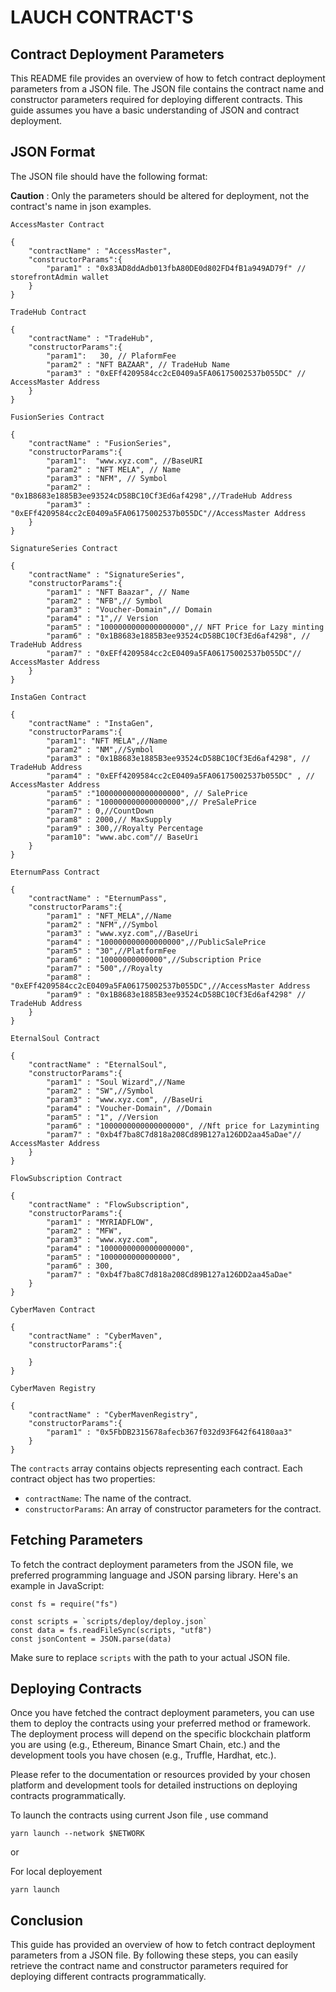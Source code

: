 # LAUCH CONTRACT'S

## **Contract Deployment Parameters**

This README file provides an overview of how to fetch contract deployment parameters from a JSON file. The JSON file contains the contract name and constructor parameters required for deploying different contracts. This guide assumes you have a basic understanding of JSON and contract deployment.

## **JSON Format**

The JSON file should have the following format:

**Caution** : Only the parameters should be altered for deployment, not the contract's name in json examples.

`AccessMaster Contract`

```shell
{
    "contractName" : "AccessMaster",
    "constructorParams":{
        "param1" : "0x83AD8ddAdb013fbA80DE0d802FD4fB1a949AD79f" // storefrontAdmin wallet
    }
}
```

`TradeHub Contract`

```shell
{
    "contractName" : "TradeHub",
    "constructorParams":{
        "param1":   30, // PlaformFee
        "param2" : "NFT BAZAAR", // TradeHub Name
        "param3" : "0xEFf4209584cc2cE0409a5FA06175002537b055DC" // AccessMaster Address
    }
}
```

`FusionSeries Contract`

```shell
{
    "contractName" : "FusionSeries",
    "constructorParams":{
        "param1":  "www.xyz.com", //BaseURI
        "param2" : "NFT MELA", // Name
        "param3" : "NFM", // Symbol
        "param2" : "0x1B8683e1885B3ee93524cD58BC10Cf3Ed6af4298",//TradeHub Address
        "param3" : "0xEFf4209584cc2cE0409a5FA06175002537b055DC"//AccessMaster Address
    }
}
```

`SignatureSeries Contract`

```shell
{
    "contractName" : "SignatureSeries",
    "constructorParams":{
        "param1" : "NFT Baazar", // Name
        "param2" : "NFB",// Symbol
        "param3" : "Voucher-Domain",// Domain
        "param4" : "1",// Version
        "param5" : "1000000000000000000",// NFT Price for Lazy minting 
        "param6" : "0x1B8683e1885B3ee93524cD58BC10Cf3Ed6af4298", // TradeHub Address
        "param7" : "0xEFf4209584cc2cE0409a5FA06175002537b055DC"// AccessMaster Address
    }
}

```

`InstaGen Contract`

```shell
{
    "contractName" : "InstaGen",
    "constructorParams":{
        "param1": "NFT MELA",//Name
        "param2" : "NM",//Symbol
        "param3" : "0x1B8683e1885B3ee93524cD58BC10Cf3Ed6af4298", // TradeHub Address
        "param4" : "0xEFf4209584cc2cE0409a5FA06175002537b055DC" , // AccessMaster Address
        "param5" :"1000000000000000000", // SalePrice
        "param6" : "100000000000000000",// PreSalePrice
        "param7" : 0,//CountDown
        "param8" : 2000,// MaxSupply
        "param9" : 300,//Royalty Percentage
        "param10": "www.abc.com"// BaseUri
    }
}
```

`EternumPass Contract`

```shell
{
    "contractName" : "EternumPass",
    "constructorParams":{
        "param1" : "NFT_MELA",//Name
        "param2" : "NFM",//Symbol
        "param3" : "www.xyz.com",//BaseUri
        "param4" : "100000000000000000",//PublicSalePrice
        "param5" : "30",//PlatformFee
        "param6" : "10000000000000",//Subscription Price
        "param7" : "500",//Royalty
        "param8" : "0xEFf4209584cc2cE0409a5FA06175002537b055DC",//AccessMaster Address
        "param9" : "0x1B8683e1885B3ee93524cD58BC10Cf3Ed6af4298" // TradeHub Address
    }
}
```

`EternalSoul Contract`

```shell
{
    "contractName" : "EternalSoul",
    "constructorParams":{
        "param1" : "Soul Wizard",//Name
        "param2" : "SW",//Symbol
        "param3" : "www.xyz.com", //BaseUri
        "param4" : "Voucher-Domain", //Domain
        "param5" : "1", //Version
        "param6" : "1000000000000000000", //Nft price for Lazyminting
        "param7" : "0xb4f7ba8C7d818a208Cd89B127a126DD2aa45aDae"// AccessMaster Address
    }
}
```

`FlowSubscription Contract`

```shell
{
    "contractName" : "FlowSubscription",
    "constructorParams":{
        "param1" : "MYRIADFLOW",
        "param2" : "MFW",
        "param3" : "www.xyz.com",
        "param4" : "1000000000000000000",
        "param5" : "1000000000000000",
        "param6" : 300,
        "param7" : "0xb4f7ba8C7d818a208Cd89B127a126DD2aa45aDae"
    }
}
```

`CyberMaven Contract`

```shell
{
    "contractName" : "CyberMaven",
    "constructorParams":{

    }
}
```

`CyberMaven Registry`

```shell
{
    "contractName" : "CyberMavenRegistry",
    "constructorParams":{
        "param1" : "0x5FbDB2315678afecb367f032d93F642f64180aa3"
    }
}
```

The `contracts` array contains objects representing each contract. Each contract object has two properties:

-   `contractName`: The name of the contract.
-   `constructorParams`: An array of constructor parameters for the contract.

## **Fetching Parameters**

To fetch the contract deployment parameters from the JSON file, we preferred programming language and JSON parsing library. Here's an example in JavaScript:

```shell
const fs = require("fs")

const scripts = `scripts/deploy/deploy.json`
const data = fs.readFileSync(scripts, "utf8")
const jsonContent = JSON.parse(data)

```

Make sure to replace `scripts` with the path to your actual JSON file.

## **Deploying Contracts**

Once you have fetched the contract deployment parameters, you can use them to deploy the contracts using your preferred method or framework. The deployment process will depend on the specific blockchain platform you are using (e.g., Ethereum, Binance Smart Chain, etc.) and the development tools you have chosen (e.g., Truffle, Hardhat, etc.).

Please refer to the documentation or resources provided by your chosen platform and development tools for detailed instructions on deploying contracts programmatically.

To launch the contracts using current Json file , use command

```shell
yarn launch --network $NETWORK
```

or

For local deployement

```shell
yarn launch
```

## **Conclusion**

This guide has provided an overview of how to fetch contract deployment parameters from a JSON file. By following these steps, you can easily retrieve the contract name and constructor parameters required for deploying different contracts programmatically.
